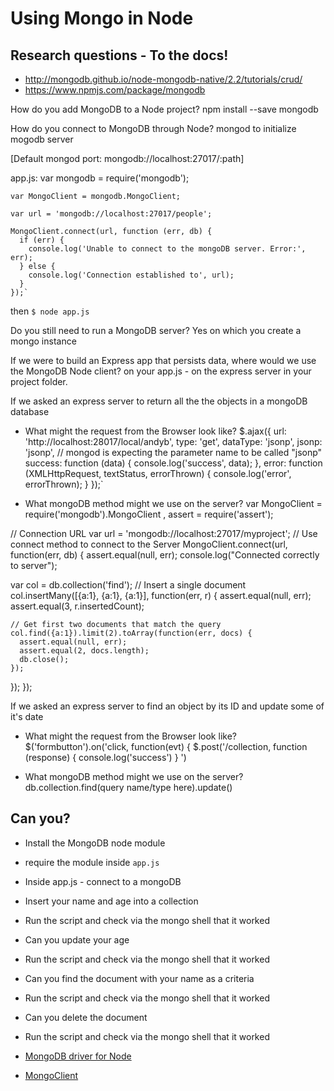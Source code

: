 # Using Mongo in Node

## Research questions - To the docs!

- http://mongodb.github.io/node-mongodb-native/2.2/tutorials/crud/
- https://www.npmjs.com/package/mongodb

How do you add MongoDB to a Node project?
npm install --save mongodb

How do you connect to MongoDB through Node?
mongod to initialize mogodb server

[Default mongod port: mongodb://localhost:27017/:path]

app.js:
var mongodb = require('mongodb');

    var MongoClient = mongodb.MongoClient;

    var url = 'mongodb://localhost:27017/people';

    MongoClient.connect(url, function (err, db) {
      if (err) {
        console.log('Unable to connect to the mongoDB server. Error:', err);
      } else {
        console.log('Connection established to', url);
      }
    });`
then
    `$ node app.js`


Do you still need to run a MongoDB server?
Yes on which you create a mongo instance

If we were to build an Express app that persists data, where would
we use the MongoDB Node client?
on your app.js - on the express server in your project folder.

If we asked an express server to return all the the objects in a mongoDB database
- What might the request from the Browser look like?
$.ajax({
          url: 'http://localhost:28017/local/andyb',
          type: 'get',
          dataType: 'jsonp',
          jsonp: 'jsonp', // mongod is expecting the parameter name to be called "jsonp"
          success: function (data) {
            console.log('success', data);
          },
          error: function (XMLHttpRequest, textStatus, errorThrown) {
            console.log('error', errorThrown);
          }
      });`

- What mongoDB method might we use on the server?
var MongoClient = require('mongodb').MongoClient
 , assert = require('assert');

// Connection URL
var url = 'mongodb://localhost:27017/myproject';
// Use connect method to connect to the Server
MongoClient.connect(url, function(err, db) {
  assert.equal(null, err);
  console.log("Connected correctly to server");

  var col = db.collection('find');
  // Insert a single document
  col.insertMany([{a:1}, {a:1}, {a:1}], function(err, r) {
    assert.equal(null, err);
    assert.equal(3, r.insertedCount);

    // Get first two documents that match the query
    col.find({a:1}).limit(2).toArray(function(err, docs) {
      assert.equal(null, err);
      assert.equal(2, docs.length);
      db.close();
    });
  });
});


If we asked an express server to find an object by its ID and update some of it's date
- What might the request from the Browser look like?
$('formbutton').on('click, function(evt) {
    $.post('/collection, function (response) {
    console.log('success')
    }
    ')

- What mongoDB method might we use on the server?
db.collection.find(query name/type here).update()

## Can you?

- Install the MongoDB node module
- require the module inside `app.js`
- Inside app.js - connect to a mongoDB
- Insert your name and age into a collection
- Run the script and check via the mongo shell that it worked
- Can you update your age 
- Run the script and check via the mongo shell that it worked
- Can you find the document with your name as a criteria
- Run the script and check via the mongo shell that it worked
- Can you delete the document
- Run the script and check via the mongo shell that it worked

- [MongoDB driver for Node](https://www.npmjs.com/package/mongodb)
- [MongoClient](https://mongodb.github.io/node-mongodb-native/driver-articles/mongoclient.html)
